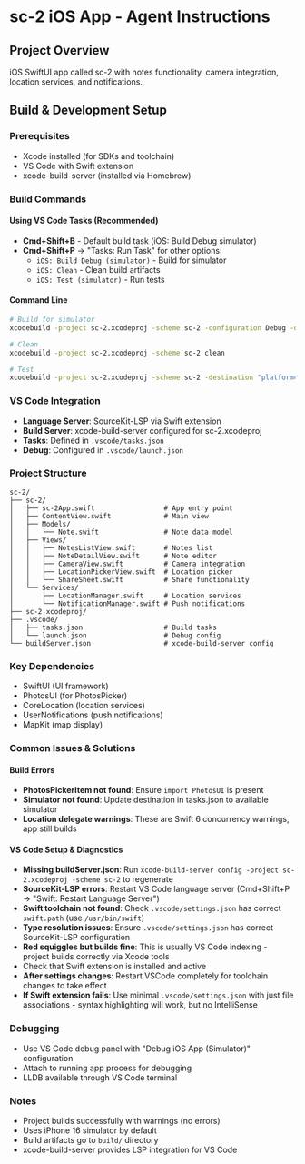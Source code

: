 # sc-2 iOS App - Agent Instructions

## Project Overview

iOS SwiftUI app called sc-2 with notes functionality, camera integration, location services, and notifications.

## Build & Development Setup

### Prerequisites

- Xcode installed (for SDKs and toolchain)
- VS Code with Swift extension
- xcode-build-server (installed via Homebrew)

### Build Commands

#### Using VS Code Tasks (Recommended)

- **Cmd+Shift+B** - Default build task (iOS: Build Debug simulator)
- **Cmd+Shift+P** → "Tasks: Run Task" for other options:
  - `iOS: Build Debug (simulator)` - Build for simulator
  - `iOS: Clean` - Clean build artifacts
  - `iOS: Test (simulator)` - Run tests

#### Command Line

```bash
# Build for simulator
xcodebuild -project sc-2.xcodeproj -scheme sc-2 -configuration Debug -destination "platform=iOS Simulator,name=iPhone 16" -derivedDataPath build build

# Clean
xcodebuild -project sc-2.xcodeproj -scheme sc-2 clean

# Test
xcodebuild -project sc-2.xcodeproj -scheme sc-2 -destination "platform=iOS Simulator,name=iPhone 16" test
```

### VS Code Integration

- **Language Server**: SourceKit-LSP via Swift extension
- **Build Server**: xcode-build-server configured for sc-2.xcodeproj
- **Tasks**: Defined in `.vscode/tasks.json`
- **Debug**: Configured in `.vscode/launch.json`

### Project Structure

```
sc-2/
├── sc-2/
│   ├── sc-2App.swift                 # App entry point
│   ├── ContentView.swift             # Main view
│   ├── Models/
│   │   └── Note.swift                # Note data model
│   ├── Views/
│   │   ├── NotesListView.swift       # Notes list
│   │   ├── NoteDetailView.swift      # Note editor
│   │   ├── CameraView.swift          # Camera integration
│   │   ├── LocationPickerView.swift  # Location picker
│   │   └── ShareSheet.swift          # Share functionality
│   └── Services/
│       ├── LocationManager.swift     # Location services
│       └── NotificationManager.swift # Push notifications
├── sc-2.xcodeproj/
├── .vscode/
│   ├── tasks.json                    # Build tasks
│   └── launch.json                   # Debug config
└── buildServer.json                  # xcode-build-server config
```

### Key Dependencies

- SwiftUI (UI framework)
- PhotosUI (for PhotosPicker)
- CoreLocation (location services)
- UserNotifications (push notifications)
- MapKit (map display)

### Common Issues & Solutions

#### Build Errors

- **PhotosPickerItem not found**: Ensure `import PhotosUI` is present
- **Simulator not found**: Update destination in tasks.json to available simulator
- **Location delegate warnings**: These are Swift 6 concurrency warnings, app still builds

#### VS Code Setup & Diagnostics

- **Missing buildServer.json**: Run `xcode-build-server config -project sc-2.xcodeproj -scheme sc-2` to regenerate
- **SourceKit-LSP errors**: Restart VS Code language server (Cmd+Shift+P → "Swift: Restart Language Server")
- **Swift toolchain not found**: Check `.vscode/settings.json` has correct `swift.path` (use `/usr/bin/swift`)
- **Type resolution issues**: Ensure `.vscode/settings.json` has correct SourceKit-LSP configuration
- **Red squiggles but builds fine**: This is usually VS Code indexing - project builds correctly via Xcode tools
- Check that Swift extension is installed and active
- **After settings changes**: Restart VSCode completely for toolchain changes to take effect
- **If Swift extension fails**: Use minimal `.vscode/settings.json` with just file associations - syntax highlighting will work, but no IntelliSense

### Debugging

- Use VS Code debug panel with "Debug iOS App (Simulator)" configuration
- Attach to running app process for debugging
- LLDB available through VS Code terminal

### Notes

- Project builds successfully with warnings (no errors)
- Uses iPhone 16 simulator by default
- Build artifacts go to `build/` directory
- xcode-build-server provides LSP integration for VS Code
